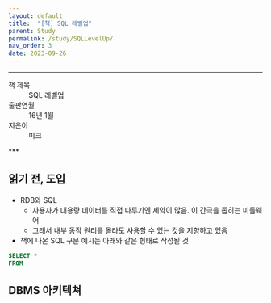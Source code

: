 ```yaml
---
layout: default
title:  "[책] SQL 레벨업"
parent: Study
permalink: /study/SQLLevelUp/
nav_order: 3
date: 2023-09-26
---
```


***
<dl>
  <dt>책 제목</dt>
  <dd>SQL 레벨업</dd>
<dt>출판연월</dt>
  <dd>16년 1월</dd>
  <dt>지은이</dt>
  <dd>미크</dd>
</dl> 
***

## 읽기 전, 도입

- RDB와 SQL
  - 사용자가 대용량 데이터를 직접 다루기엔 제약이 많음. 이 간극을 좁히는 미들웨어
  - 그래서 내부 동작 원리를 몰라도 사용할 수 있는 것을 지향하고 있음
- 책에 나온 SQL 구문 예시는 아래와 같은 형태로 작성될 것

```sql
SELECT *
FROM 
```

## DBMS 아키텍쳐








